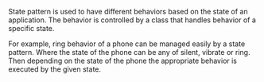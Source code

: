 State pattern is used to have different behaviors based on the state of an application.
The behavior is controlled by a class that handles behavior of a specific state. 

For example, ring behavior of a phone can be managed easily by a state pattern.
Where the state of the phone can be any of silent, vibrate or ring. Then
depending on the state of the phone the appropriate behavior is executed by the given state.